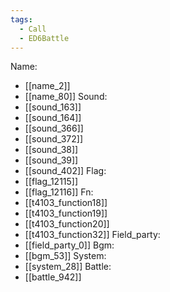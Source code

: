 ```yaml
---
tags:
  - Call
  - ED6Battle
---
```

Name:
- [[name_2]]
- [[name_80]]
Sound:
- [[sound_163]]
- [[sound_164]]
- [[sound_366]]
- [[sound_372]]
- [[sound_38]]
- [[sound_39]]
- [[sound_402]]
Flag:
- [[flag_12115]]
- [[flag_12116]]
Fn:
- [[t4103_function18]]
- [[t4103_function19]]
- [[t4103_function20]]
- [[t4103_function32]]
Field_party:
- [[field_party_0]]
Bgm:
- [[bgm_53]]
System:
- [[system_28]]
Battle:
- [[battle_942]]
